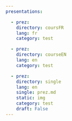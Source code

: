 ```yaml
---
presentations:

  - prez:
    directory: coursFR
    lang: fr
    category: test

  - prez:
    directory: courseEN
    lang: en
    category: test

  - prez:
    directory: single
    lang: en
    single: prez.md
    static: img
    category: test
    draft: False
---
```

